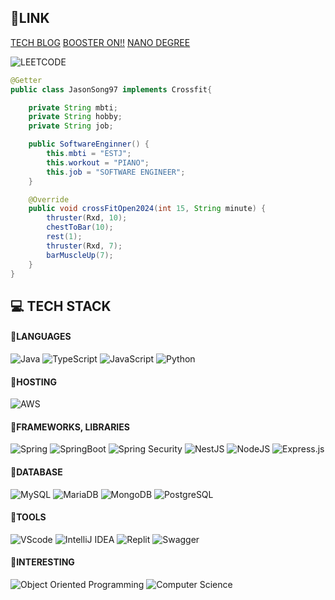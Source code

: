 ## 🔗LINK

[TECH BLOG](https://velog.io/@jaegeunsong_1997) [BOOSTER ON!!](https://www.youtube.com/watch?v=0V3LwNtZxM4) [NANO DEGREE](https://www.udacity.com/catalog/all/any-price/any-school/any-skill/any-difficulty/any-duration/nanodegree%20program/most-popular/page-1)

![LEETCODE](https://leetcard.jacoblin.cool/JasonSong97?theme=wtf&font=Alata&ext=activity)

```java
@Getter
public class JasonSong97 implements Crossfit{

    private String mbti;
    private String hobby;
    private String job;

    public SoftwareEnginner() {
        this.mbti = "ESTJ";
        this.workout = "PIANO";
        this.job = "SOFTWARE ENGINEER";
    }

    @Override
    public void crossFitOpen2024(int 15, String minute) {
        thruster(Rxd, 10);
        chestToBar(10);
        rest(1);
        thruster(Rxd, 7);
        barMuscleUp(7);
    }
}
```

## 💻 TECH STACK

#### 📍LANGUAGES
![Java](https://img.shields.io/badge/Java-FFA500?&style=for-the-badge&logo=OpenJDK&logoColor=white) ![TypeScript](https://img.shields.io/badge/typescript-%23007ACC.svg?style=for-the-badge&logo=typescript&logoColor=white) ![JavaScript](https://img.shields.io/badge/javascript-%23323330.svg?style=for-the-badge&logo=javascript&logoColor=%23F7DF1E) ![Python](https://img.shields.io/badge/python-808080?style=for-the-badge&logo=python&logoColor=white)

#### 📍HOSTING
![AWS](https://img.shields.io/badge/AWS-D0B336?style=for-the-badge&logo=amazon-aws&logoColor=white)

#### 📍FRAMEWORKS, LIBRARIES
![Spring](https://img.shields.io/badge/spring-88c75e?style=for-the-badge&logo=spring&logoColor=white) ![SpringBoot](https://img.shields.io/badge/Spring_Boot-F2F4F9?style=for-the-badge&logo=spring-boot) ![Spring Security](https://img.shields.io/badge/springsecurity-284217?style=for-the-badge&logo=springsecurity&logoColor=white) ![NestJS](https://img.shields.io/badge/Nest.js-E0234E?style=for-the-badge&logo=NestJS&logoColor=white) ![NodeJS](https://img.shields.io/badge/node.js-71ce7b?style=for-the-badge&logo=node.js&logoColor=white) ![Express.js](https://img.shields.io/badge/express.js-%23404d59.svg?style=for-the-badge&logo=express&logoColor=%2361DAFB)

#### 📍DATABASE
![MySQL](https://img.shields.io/badge/MySQL-005C84?style=for-the-badge&logo=mysql&logoColor=white) ![MariaDB](https://img.shields.io/badge/MariaDB-003545?style=for-the-badge&logo=mariadb&logoColor=white) ![MongoDB](https://img.shields.io/badge/MongoDB-4EA94B?style=for-the-badge&logo=mongodb&logoColor=white) ![PostgreSQL](https://img.shields.io/badge/PostgreSQL-316192?style=for-the-badge&logo=postgresql&logoColor=white)

#### 📍TOOLS
![VScode](https://img.shields.io/badge/VSCode-0078D4?style=for-the-badge&logo=visual%20studio%20code&logoColor=white) ![IntelliJ IDEA](https://img.shields.io/badge/IntelliJ_IDEA-000000.svg?style=for-the-badge&logo=intellij-idea&logoColor=white) ![Replit](https://img.shields.io/badge/replit-8b0000?style=for-the-badge&logo=replit&logoColor=white) ![Swagger](https://img.shields.io/badge/-Swagger-%23Clojure?style=for-the-badge&logo=swagger&logoColor=white)

#### 📍INTERESTING
![Object Oriented Programming](https://img.shields.io/badge/OOP-white?style=for-the-badge&logo=OOP&logoColor=white) ![Computer Science](https://img.shields.io/badge/ComputerScience-purple?style=for-the-badge&logo=computerscience&logoColor=white) 
